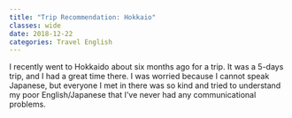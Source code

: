 ```yaml
---
title: "Trip Recommendation: Hokkaio"
classes: wide
date: 2018-12-22
categories: Travel English
---
```


I recently went to Hokkaido about six months ago for a trip. It was a 5-days trip, and I had a great time there. I was worried because I cannot speak Japanese, but everyone I met in there was so kind and tried to understand my poor English/Japanese that I've never had any communicational problems.